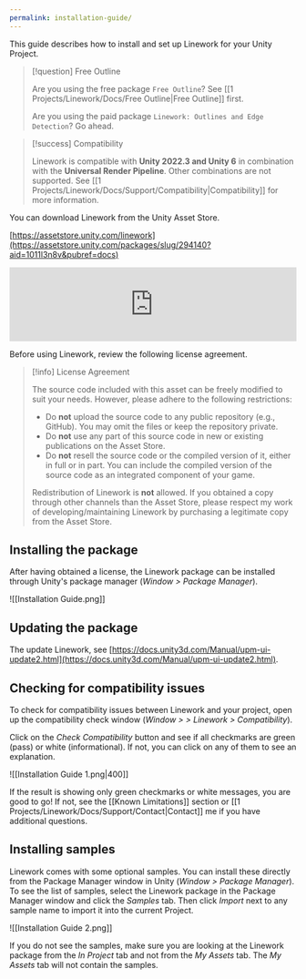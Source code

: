 ```yaml
---
permalink: installation-guide/
---
```


This guide describes how to install and set up Linework for your Unity Project.

> [!question] Free Outline
>
> Are you using the free package `Free Outline`? See [[1 Projects/Linework/Docs/Free Outline|Free Outline]] first.
>
> Are you using the paid package `Linework: Outlines and Edge Detection`? Go ahead.

> [!success] Compatibility
>
> Linework is compatible with **Unity 2022.3 and Unity 6** in combination with the **Universal Render Pipeline**. Other combinations are not supported. See [[1 Projects/Linework/Docs/Support/Compatibility|Compatibility]] for more information.

You can download Linework from the Unity Asset Store.

[https://assetstore.unity.com/linework](https://assetstore.unity.com/packages/slug/294140?aid=1011l3n8v&pubref=docs)

<iframe src="https://assetstore.unity.com/linkmaker/embed/package/294140/widget-wide?aid=1011l3n8v" style="width:100%; height:130px; border:0px;"></iframe>

Before using Linework, review the following license agreement.

> [!info] License Agreement
>
> The source code included with this asset can be freely modified to suit your needs. However, please adhere to the following restrictions:
> - Do **not** upload the source code to any public repository (e.g., GitHub). You may omit the files or keep the repository private.
> - Do **not** use any part of this source code in new or existing publications on the Asset Store.
> - Do **not** resell the source code or the compiled version of it, either in full or in part. You can include the compiled version of the source code as an integrated component of your game.
>
> Redistribution of Linework is **not** allowed. If you obtained a copy through other channels than the Asset Store, please respect my work of developing/maintaining Linework by purchasing a legitimate copy from the Asset Store.

## Installing the package

After having obtained a license, the Linework package can be installed through Unity's package manager (*Window > Package Manager*).

![[Installation Guide.png]]

## Updating the package

The update Linework, see [https://docs.unity3d.com/Manual/upm-ui-update2.html](https://docs.unity3d.com/Manual/upm-ui-update2.html).

## Checking for compatibility issues

To check for compatibility issues between Linework and your project, open up the compatibility check window (*Window > > Linework > Compatibility*).

Click on the *Check Compatibility* button and see if all checkmarks are green (pass) or white (informational). If not, you can click on any of them to see an explanation.

![[Installation Guide 1.png|400]]

If the result is showing only green checkmarks or white messages, you are good to go! If not, see the [[Known Limitations]] section or [[1 Projects/Linework/Docs/Support/Contact|Contact]] me if you have additional questions.

## Installing samples

Linework comes with some optional samples. You can install these directly from the Package Manager window in Unity (*Window > Package Manager*). To see the list of samples, select the Linework package in the Package Manager window and click the *Samples* tab. Then click *Import* next to any sample name to import it into the current Project.

![[Installation Guide 2.png]]

If you do not see the samples, make sure you are looking at the Linework package from the *In Project* tab and not from the *My Assets* tab. The *My Assets* tab will not contain the samples.
